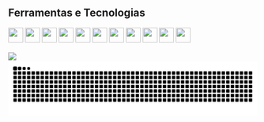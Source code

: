 ## Ferramentas e Tecnologias

<div style="displa:flex;flex-direction:row">            <img src="https://cdn.jsdelivr.net/gh/devicons/devicon@latest/icons/git/git-original.svg" width="30" height="30" />
<img src="https://cdn.jsdelivr.net/gh/devicons/devicon@latest/icons/androidstudio/androidstudio-original.svg" width="30" height="30"/>
<img src="https://cdn.jsdelivr.net/gh/devicons/devicon@latest/icons/azuresqldatabase/azuresqldatabase-original.svg" width="30" height="30"/>
            <img src="https://cdn.jsdelivr.net/gh/devicons/devicon@latest/icons/bootstrap/bootstrap-original.svg"  width="30" height="30"/>
            <img src="https://cdn.jsdelivr.net/gh/devicons/devicon@latest/icons/csharp/csharp-original.svg" width="30" height="30" />
            <img src="https://cdn.jsdelivr.net/gh/devicons/devicon@latest/icons/css3/css3-original.svg" width="30" height="30" />
            <img src="https://cdn.jsdelivr.net/gh/devicons/devicon@latest/icons/docker/docker-original.svg" width="30" height="30" />
            <img src="https://cdn.jsdelivr.net/gh/devicons/devicon@latest/icons/figma/figma-original.svg" width="30" height="30" />
            <img src="https://cdn.jsdelivr.net/gh/devicons/devicon@latest/icons/java/java-original.svg"  width="30" height="30"/>
            <img src="https://cdn.jsdelivr.net/gh/devicons/devicon@latest/icons/javascript/javascript-original.svg"  width="30" height="30"/>
            <img src="https://cdn.jsdelivr.net/gh/devicons/devicon@latest/icons/linux/linux-original.svg"  width="30" height="30"/></div>

<br/>
<div>
  <a href="https://github.com/SamiraSouza07">
    <img loading="lazy" height="180em" src="https://github-readme-stats.vercel.app/api/top-langs/?username=SamiraSouza07&layout=compact&langs_count=7&theme=dracula"/>
              
</div>

<img src="https://raw.githubusercontent.com/SamiraSouza07/SamiraSouza07/output/snake.svg" alt="Snake animation" />

          
